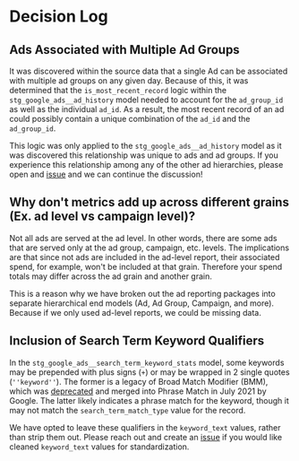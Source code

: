 # Decision Log
## Ads Associated with Multiple Ad Groups
It was discovered within the source data that a single Ad can be associated with multiple ad groups on any given day. Because of this, it was determined that the `is_most_recent_record` logic within the `stg_google_ads__ad_history` model needed to account for the `ad_group_id` as well as the individual `ad_id`. As a result, the most recent record of an ad could possibly contain a unique combination of the `ad_id` and the `ad_group_id`.

This logic was only applied to the `stg_google_ads__ad_history` model as it was discovered this relationship was unique to ads and ad groups. If you experience this relationship among any of the other ad hierarchies, please open and [issue](https://github.com/fivetran/dbt_google_ads_source/issues/new?assignees=&labels=bug%2Ctriage&template=bug-report.yml&title=%5BBug%5D+%3Ctitle%3E) and we can continue the discussion!


## Why don't metrics add up across different grains (Ex. ad level vs campaign level)?
Not all ads are served at the ad level. In other words, there are some ads that are served only at the ad group, campaign, etc. levels. The implications are that since not ads are included in the ad-level report, their associated spend, for example, won't be included at that grain. Therefore your spend totals may differ across the ad grain and another grain. 

This is a reason why we have broken out the ad reporting packages into separate hierarchical end models (Ad, Ad Group, Campaign, and more). Because if we only used ad-level reports, we could be missing data.


## Inclusion of Search Term Keyword Qualifiers
In the `stg_google_ads__search_term_keyword_stats` model, some keywords may be prepended with plus signs (`+`) or may be wrapped in 2 single quotes (`''keyword''`). The former is a legacy of Broad Match Modifier (BMM), which was [deprecated](https://support.google.com/google-ads/answer/10286719?hl=en) and merged into Phrase Match in July 2021 by Google. The latter likely indicates a phrase match for the keyword, though it may not match the `search_term_match_type` value for the record.

We have opted to leave these qualifiers in the `keyword_text` values, rather than strip them out. Please reach out and create an [issue](https://github.com/fivetran/dbt_google_ads_source/issues) if you would like cleaned `keyword_text` values for standardization.
